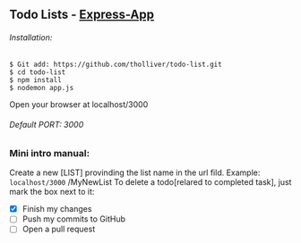 ## Todo Lists - [Express-App](https://expressjs.com/)
###### Installation:

```
$ Git add: https://github.com/tholliver/todo-list.git
$ cd todo-list 
$ npm install 
$ nodemon app.js
```
Open your browser at localhost/3000 
###### Default PORT: 3000

### Mini intro manual:  
Create a new [LIST] provinding the list name in the url fild.
Example: 
``` localhost/3000 ``` /MyNewList
To delete a todo[relared to completed task], just mark the box next to it: 
- [x] Finish my changes
- [ ] Push my commits to GitHub
- [ ] Open a pull request

